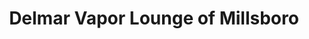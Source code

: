 ---
title: "Delmar Vapor Lounge of Millsboro"
url: /millsboro/delmar-vapor-lounge-of-millsboro/
shop: e-cigarette
---